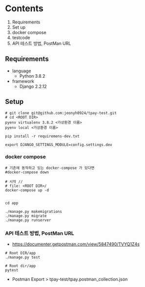 # Contents
1. Requirements
2. Set up
3. docker compose
4. testcode
5. API 테스트 방법, PostMan URL


## Requirements
- language
	- Python 3.8.2
- framework
	- Django 2.2.12
	
	
## Setup

```shell script
# git clone git@github.com:jeonyh0924/tpay-test.git
# cd <ROOT DIR>
pyenv virtualenv 3.8.2 <가상환경 이름>
pyenv local <가상환경 이름>

pip install -r requiremens-dev.txt

export DJANGO_SETTINGS_MODULE=config.settings.dev

```

### docker compose 

```shell script
# 기존에 동작하고 있는 docker-compose 가 있다면
#docker-compose down

# 시작 //
# file: <ROOT DIR>/
docker-compose up -d


cd app

./manage.py makemigrations
./manage.py migrate
./manage.py runserver
```

### API 테스트 방법, PostMan URL

- https://documenter.getpostman.com/view/5847490/TVYQ1Z4s

```shell
# Root DIR/app
./manage.py test

# Root dir/app
pytest
```

- Postman Export > tpay-test/tpay.postman_collection.json
